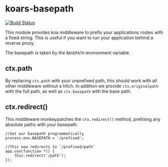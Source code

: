 koars-basepath
==============
[![Build Status](https://img.shields.io/travis/koars/basepath.svg?style=flat)](https://travis-ci.org/koars/basepath)

This module provides koa middleware to prefix your applications routes with a fixed string. This is useful if you want to run your application behind a reverse proxy.

The basepath is taken by the `BASEPATH` environment variable.

ctx.path
--------
By replacing `ctx.path` with your unprefixed path, this should work with all other middleware without a hitch. In addition we provide `ctx.originalpath` with the full path, as well as `ctx.basepath` with the base path.

ctx.redirect()
--------------
This middleware monkeypatches the `ctx.redirect()` method, prefixing any absolute paths with your basepath.

	//Set our basepath programmatically
	process.env.BASEPATH = '/prefixed';

	//This now redirects to `/prefixed/path`
	app.use(function *() {
		this.redirect('/path');
	});
